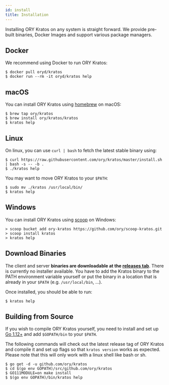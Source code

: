 ```yaml
---
id: install
title: Installation
---
```


Installing ORY Kratos on any system is straight forward. We provide
pre-built binaries, Docker Images and support various package managers.

## Docker

We recommend using Docker to run ORY Kratos:

```shell
$ docker pull oryd/kratos
$ docker run --rm -it oryd/kratos help
```

## macOS

You can install ORY Kratos using [homebrew](https://brew.sh/) on macOS:

```shell
$ brew tap ory/kratos
$ brew install ory/kratos/kratos
$ kratos help
```

## Linux

On linux, you can use `curl | bash` to fetch the latest stable binary using:

```shell
$ curl https://raw.githubusercontent.com/ory/kratos/master/install.sh | bash -s -- -b .
$ ./kratos help
```

You may want to move ORY Kratos to your `$PATH`:

```shell
$ sudo mv ./kratos /usr/local/bin/
$ kratos help
```

## Windows

You can install ORY Kratos using [scoop](https://scoop.sh) on Windows:

```shell
> scoop bucket add ory-kratos https://github.com/ory/scoop-kratos.git
> scoop install kratos
> kratos help
```

## Download Binaries

The client and server **binaries are downloadable at the
[releases tab](https://github.com/ory/kratos/releases)**. There is currently no
installer available. You have to add the Kratos binary to the PATH
environment variable yourself or put the binary in a location that is already in
your `$PATH` (e.g. `/usr/local/bin`, ...).

Once installed, you should be able to run:

```shell
$ kratos help
```

## Building from Source

If you wish to compile ORY Kratos yourself, you need to install and set up
[Go 1.12+](https://golang.org/) and add `$GOPATH/bin` to your `$PATH`.

The following commands will check out the latest release tag of ORY Kratos
and compile it and set up flags so that `kratos version` works as expected.
Please note that this will only work with a linux shell like bash or sh.

```shell
$ go get -d -u github.com/ory/kratos
$ cd $(go env GOPATH)/src/github.com/ory/kratos
$ GO111MODULE=on make install
$ $(go env GOPATH)/bin/kratos help
```
